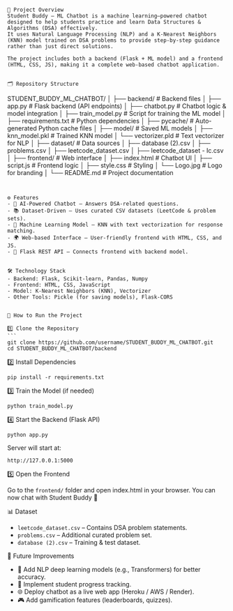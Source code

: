 
``` 🎓 Student Buddy – ML Chatbot

📖 Project Overview
Student Buddy – ML Chatbot is a machine learning–powered chatbot designed to help students practice and learn Data Structures & Algorithms (DSA) effectively.  
It uses Natural Language Processing (NLP) and a K-Nearest Neighbors (KNN) model trained on DSA problems to provide step-by-step guidance rather than just direct solutions.  

The project includes both a backend (Flask + ML model) and a frontend (HTML, CSS, JS), making it a complete web-based chatbot application.  


🗂️ Repository Structure
```

STUDENT\_BUDDY\_ML\_CHATBOT/
│
├── backend/                   # Backend files
│   ├── app.py                 # Flask backend (API endpoints)
│   ├── chatbot.py             # Chatbot logic & model integration
│   ├── train\_model.py         # Script for training the ML model
│   ├── requirements.txt       # Python dependencies
│   ├── pycache/           # Auto-generated Python cache files
│
├── model/                     # Saved ML models
│   ├── knn\_model.pkl          # Trained KNN model
│   └── vectorizer.pld         # Text vectorizer for NLP
│
├── dataset/                   # Data sources
│   ├── database (2).csv
│   ├── problems.csv
│   ├── leetcode\_dataset.csv
│   ├── leetcode\_dataset - Ic.csv
│
├── frontend/                  # Web interface
│   ├── index.html             # Chatbot UI
│   ├── script.js              # Frontend logic
│   ├── style.css              # Styling
│   └── Logo.jpg               # Logo for branding
│
└── README.md                  # Project documentation

````


⚙️ Features
- 🤖 AI-Powered Chatbot – Answers DSA-related questions.  
- 📚 Dataset-Driven – Uses curated CSV datasets (LeetCode & problem sets).  
- 🧠 Machine Learning Model – KNN with text vectorization for response matching.  
- 🌍 Web-based Interface – User-friendly frontend with HTML, CSS, and JS.  
- 🔗 Flask REST API – Connects frontend with backend model.  


🛠️ Technology Stack
- Backend: Flask, Scikit-learn, Pandas, Numpy  
- Frontend: HTML, CSS, JavaScript  
- Model: K-Nearest Neighbors (KNN), Vectorizer  
- Other Tools: Pickle (for saving models), Flask-CORS  


🚀 How to Run the Project

1️⃣ Clone the Repository
```
git clone https://github.com/username/STUDENT_BUDDY_ML_CHATBOT.git
cd STUDENT_BUDDY_ML_CHATBOT/backend
````

2️⃣ Install Dependencies

```
pip install -r requirements.txt
```

3️⃣ Train the Model (if needed)

```
python train_model.py
```

4️⃣ Start the Backend (Flask API)

```
python app.py
```

Server will start at:

```
http://127.0.0.1:5000
```

5️⃣ Open the Frontend

Go to the `frontend/` folder and open index.html in your browser.
You can now chat with Student Buddy 🎉


📊 Dataset

* `leetcode_dataset.csv` – Contains DSA problem statements.
* `problems.csv` – Additional curated problem set.
* `database (2).csv` – Training & test dataset.


📌 Future Improvements

* 💬 Add NLP deep learning models (e.g., Transformers) for better accuracy.
* 🎯 Implement student progress tracking.
* 🌐 Deploy chatbot as a live web app (Heroku / AWS / Render).
* 🎮 Add gamification features (leaderboards, quizzes).




